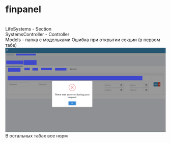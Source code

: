# finpanel
<br> LifeSystems - Section
<br> SystemsController - Controller
<br> Models  - папка с модельками
Ошибка при открытии секции (в первом табе)
<img src="https://github.com/LittleBitGirl/finpanel/blob/master/error404.png?raw=true"/>
В остальных табах все норм
